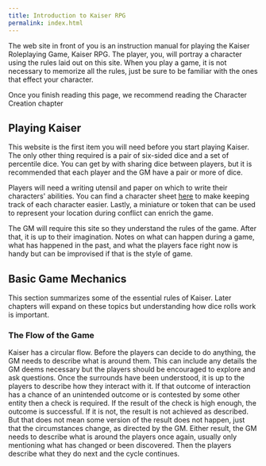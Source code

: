 ```yaml
---
title: Introduction to Kaiser RPG
permalink: index.html
---
```


The web site in front of you is an instruction manual for playing the Kaiser Roleplaying Game, Kaiser RPG. The player, you, will portray a character using the rules laid out on this site. When you play a game, it is not necessary to memorize all the rules, just be sure to be familiar with the ones that effect your character.

Once you finish reading this page, we recommend reading the Character Creation chapter

## Playing Kaiser
This website is the first item you will need before you start playing Kaiser. The only other thing required is a pair of six-sided dice and a set of percentile dice. You can get by with sharing dice between players, but it is recommended that each player and the GM have a pair or more of dice.

Players will need a writing utensil and paper on which to write their characters' abilities. You can find a character sheet [here](todo.md) to make keeping track of each character easier. Lastly, a miniature or token that can be used to represent your location during conflict can enrich the game.

The GM will require this site so they understand the rules of the game. After that, it is up to their imagination. Notes on what can happen during a game, what has happened in the past, and what the players face right now is handy but can be improvised if that is the style of game.

## Basic Game Mechanics
This section summarizes some of the essential rules of Kaiser. Later chapters will expand on these topics but understanding how dice rolls work is important.

### The Flow of the Game
Kaiser has a circular flow. Before the players can decide to do anything, the GM needs to describe what is around them. This can include any details the GM deems necessary but the players should be encouraged to explore and ask questions. Once the surrounds have been understood, it is up to the players to describe how they interact with it. If that outcome of interaction has a chance of an unintended outcome or is contested by some other entity then a check is required. If the result of the check is high enough, the outcome is successful. If it is not, the result is not achieved as described. But that does not mean some version of the result does not happen, just that the circumstances change, as directed by the GM. Either result, the GM needs to describe what is around the players once again, usually only mentioning what has changed or been discovered. Then the players describe what they do next and the cycle continues.
